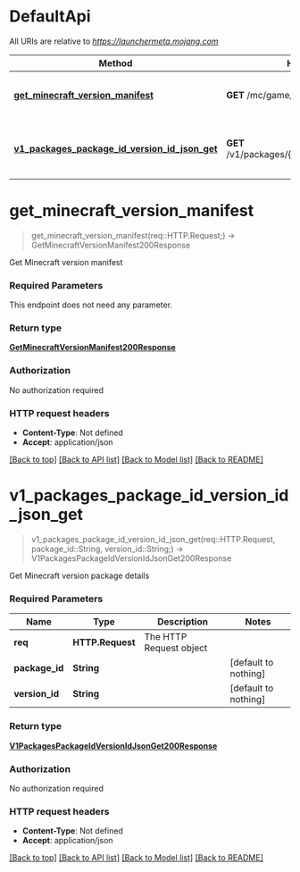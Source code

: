 # DefaultApi

All URIs are relative to *https://launchermeta.mojang.com*

Method | HTTP request | Description
------------- | ------------- | -------------
[**get_minecraft_version_manifest**](DefaultApi.md#get_minecraft_version_manifest) | **GET** /mc/game/version_manifest.json | Get Minecraft version manifest
[**v1_packages_package_id_version_id_json_get**](DefaultApi.md#v1_packages_package_id_version_id_json_get) | **GET** /v1/packages/{packageId}/{versionId}.json | Get Minecraft version package details


# **get_minecraft_version_manifest**
> get_minecraft_version_manifest(req::HTTP.Request;) -> GetMinecraftVersionManifest200Response

Get Minecraft version manifest

### Required Parameters
This endpoint does not need any parameter.

### Return type

[**GetMinecraftVersionManifest200Response**](GetMinecraftVersionManifest200Response.md)

### Authorization

No authorization required

### HTTP request headers

 - **Content-Type**: Not defined
 - **Accept**: application/json

[[Back to top]](#) [[Back to API list]](../README.md#documentation-for-api-endpoints) [[Back to Model list]](../README.md#documentation-for-models) [[Back to README]](../README.md)

# **v1_packages_package_id_version_id_json_get**
> v1_packages_package_id_version_id_json_get(req::HTTP.Request, package_id::String, version_id::String;) -> V1PackagesPackageIdVersionIdJsonGet200Response

Get Minecraft version package details

### Required Parameters

Name | Type | Description  | Notes
------------- | ------------- | ------------- | -------------
 **req** | **HTTP.Request** | The HTTP Request object | 
**package_id** | **String**|  | [default to nothing]
**version_id** | **String**|  | [default to nothing]

### Return type

[**V1PackagesPackageIdVersionIdJsonGet200Response**](V1PackagesPackageIdVersionIdJsonGet200Response.md)

### Authorization

No authorization required

### HTTP request headers

 - **Content-Type**: Not defined
 - **Accept**: application/json

[[Back to top]](#) [[Back to API list]](../README.md#documentation-for-api-endpoints) [[Back to Model list]](../README.md#documentation-for-models) [[Back to README]](../README.md)


